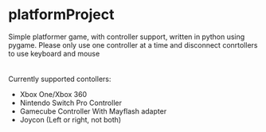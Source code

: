 # platformProject
Simple platformer game, with controller support, written in python using pygame. Please only use one controller at a time and disconnect conrtollers to use keyboard and mouse<br><br><br>
Currently supported contollers:
<ul>
  <li>Xbox One/Xbox 360</li>
  <li>Nintendo Switch Pro Controller</li>
  <li>Gamecube Controller With Mayflash adapter</li>
  <li>Joycon (Left or right, not both)</li>
</ul>
